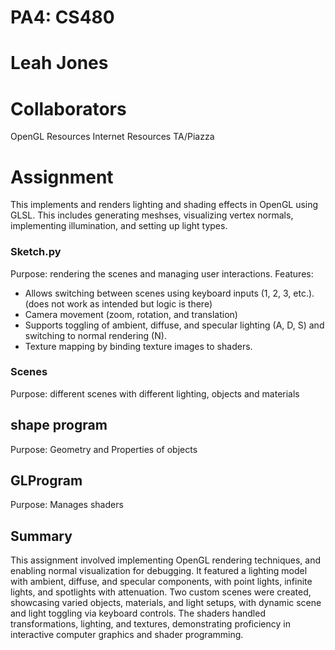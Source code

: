 # PA4: CS480 

# Leah Jones 

# Collaborators 
OpenGL Resources 
Internet Resources
TA/Piazza

# Assignment 
This implements and renders lighting and shading effects in OpenGL using GLSL. This includes generating meshses, visualizing vertex normals, implementing illumination, and setting up light types. 

### Sketch.py
Purpose: rendering the scenes and managing user interactions.
Features:
- Allows switching between scenes using keyboard inputs (1, 2, 3, etc.). (does not work as intended but logic is there)
- Camera movement (zoom, rotation, and translation) 
- Supports toggling of ambient, diffuse, and specular lighting (A, D, S) and switching to normal rendering (N).
- Texture mapping by binding texture images to shaders.

### Scenes
Purpose: different scenes with different lighting, objects and materials 

## shape program
Purpose: Geometry and Properties of objects 

## GLProgram 
Purpose: Manages shaders 

## Summary 
This assignment involved implementing  OpenGL rendering techniques, and enabling normal visualization for debugging. It featured a  lighting model with ambient, diffuse, and specular components, with point lights, infinite lights, and spotlights with attenuation. Two custom scenes were created, showcasing varied objects, materials, and light setups, with dynamic scene and light toggling via keyboard controls. The shaders handled transformations, lighting, and textures, demonstrating proficiency in interactive computer graphics and shader programming.






